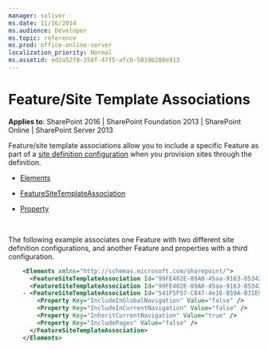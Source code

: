 ```yaml
---
manager: soliver
ms.date: 11/16/2014
ms.audience: Developer
ms.topic: reference
ms.prod: office-online-server
localization_priority: Normal
ms.assetid: ed2a52f8-358f-47f5-afcb-5819b288e913
---
```


# Feature/Site Template Associations

**Applies to**: SharePoint 2016 | SharePoint Foundation 2013 | SharePoint Online | SharePoint Server 2013

Feature/site template associations allow you to include a specific Feature as part of a [site definition configuration](https://msdn.microsoft.com/library/0d76bceb-7ffa-444a-98cf-0fa1d60a1aa3(Office.15).aspx) when you provision sites through the definition.

- [Elements](elements-element-featuresitetemplateassociation.md)

- [FeatureSiteTemplateAssociation](featuresitetemplateassociation-element-featuresitetemplateassociation.md)

- [Property](property-element-featuresitetemplateassociation.md)

<br/>

The following example associates one Feature with two different site definition configurations, and another Feature and properties with a third configuration.

```XML 
    <Elements xmlns="http://schemas.microsoft.com/sharepoint/">
      <FeatureSiteTemplateAssociation Id="99FE402E-89A0-45aa-9163-85342E865DC8" TemplateName="PROFILES#0" /> 
      <FeatureSiteTemplateAssociation Id="99FE402E-89A0-45aa-9163-85342E865DC8" TemplateName="CMSPUBLISHING#0" /> 
    - <FeatureSiteTemplateAssociation Id="541F5F57-C847-4e16-B59A-B31E90E6F9EA" TemplateName="SRCHCENTERLITE#1">
        <Property Key="IncludeInGlobalNavigation" Value="false" /> 
        <Property Key="IncludeInCurrentNavigation" Value="false" /> 
        <Property Key="InheritCurrentNavigation" Value="true" /> 
        <Property Key="IncludePages" Value="false" /> 
      </FeatureSiteTemplateAssociation>
    </Elements>
```







